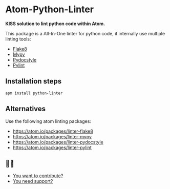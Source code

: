 Atom-Python-Linter
==================

**KISS solution to lint python code within Atom.**

This package is a All-In-One linter for python code, it internally use multiple linting tools:

- [Flake8](https://pypi.org/project/flake8/)
- [Mypy](https://pypi.org/project/mypy/)
- [Pydocstyle](https://pypi.org/project/pydocstyle/)
- [Pylint](https://pypi.org/project/pylint/)


## Installation steps

	apm install python-linter

## Alternatives

Use the following atom linting packages:
- https://atom.io/packages/linter-flake8
- https://atom.io/packages/linter-mypy
- https://atom.io/packages/linter-pydocstyle
- https://atom.io/packages/linter-pylint

## 👩👨
* [You want to contribute?](CONTRIBUTING.md)
* [You need support?](SUPPORT.md)

